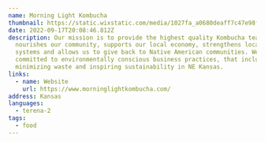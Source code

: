 ```yaml
---
name: Morning Light Kombucha
thumbnail: https://static.wixstatic.com/media/1027fa_a0680deaff7c47e98fd2c5f7dd0f8597~mv2.png/v1/fill/w_240,h_238,al_c,q_85,usm_0.66_1.00_0.01,enc_auto/Morning%20Light%20PNG.png
date: 2022-09-17T20:08:46.812Z
description: Our mission is to provide the highest quality Kombucha tea that
  nourishes our community, supports our local economy, strengthens local food
  systems and allows us to give back to Native American communities. We are
  committed to environmentally conscious business practices, that include
  minimizing waste and inspiring sustainability in NE Kansas.
links:
  - name: Website
    url: https://www.morninglightkombucha.com/
address: Kansas
languages:
  - terena-2
tags:
  - food
---
```

